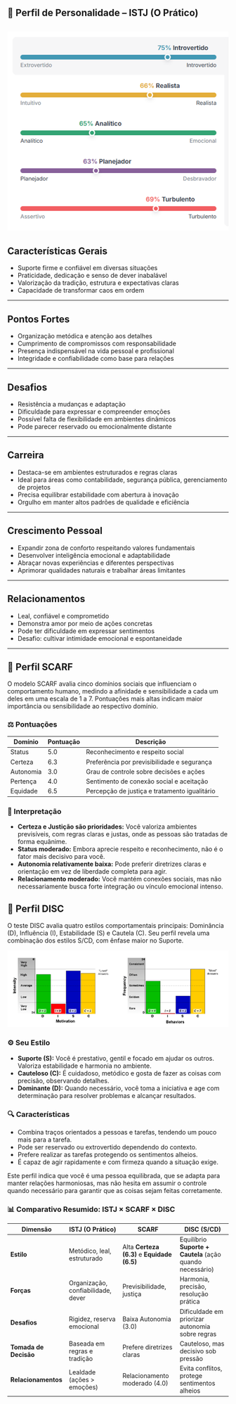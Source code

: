 ## 🧠 Perfil de Personalidade – ISTJ (O Prático)
![alt text](image.png)
---

## Características Gerais

- Suporte firme e confiável em diversas situações  
- Praticidade, dedicação e senso de dever inabalável  
- Valorização da tradição, estrutura e expectativas claras  
- Capacidade de transformar caos em ordem  

---

## Pontos Fortes

- Organização metódica e atenção aos detalhes  
- Cumprimento de compromissos com responsabilidade  
- Presença indispensável na vida pessoal e profissional  
- Integridade e confiabilidade como base para relações  

---

## Desafios

- Resistência a mudanças e adaptação  
- Dificuldade para expressar e compreender emoções  
- Possível falta de flexibilidade em ambientes dinâmicos  
- Pode parecer reservado ou emocionalmente distante  

---

## Carreira

- Destaca-se em ambientes estruturados e regras claras  
- Ideal para áreas como contabilidade, segurança pública, gerenciamento de projetos  
- Precisa equilibrar estabilidade com abertura à inovação  
- Orgulho em manter altos padrões de qualidade e eficiência  

---

## Crescimento Pessoal

- Expandir zona de conforto respeitando valores fundamentais  
- Desenvolver inteligência emocional e adaptabilidade  
- Abraçar novas experiências e diferentes perspectivas  
- Aprimorar qualidades naturais e trabalhar áreas limitantes  

---

## Relacionamentos

- Leal, confiável e comprometido  
- Demonstra amor por meio de ações concretas  
- Pode ter dificuldade em expressar sentimentos  
- Desafio: cultivar intimidade emocional e espontaneidade  

---

## 🧩 Perfil SCARF

O modelo SCARF avalia cinco domínios sociais que influenciam o comportamento humano, medindo a afinidade e sensibilidade a cada um deles em uma escala de 1 a 7. Pontuações mais altas indicam maior importância ou sensibilidade ao respectivo domínio.

### ⚖️ Pontuações

| Domínio     | Pontuação | Descrição                          |
|-------------|-----------|----------------------------------|
| Status      | 5.0       | Reconhecimento e respeito social |
| Certeza     | 6.3       | Preferência por previsibilidade e segurança |
| Autonomia   | 3.0       | Grau de controle sobre decisões e ações |
| Pertença    | 4.0       | Sentimento de conexão social e aceitação |
| Equidade    | 6.5       | Percepção de justiça e tratamento igualitário |

### 🔎 Interpretação

- **Certeza e Justição são prioridades:** Você valoriza ambientes previsíveis, com regras claras e justas, onde as pessoas são tratadas de forma equânime.
- **Status moderado:** Embora aprecie respeito e reconhecimento, não é o fator mais decisivo para você.
- **Autonomia relativamente baixa:** Pode preferir diretrizes claras e orientação em vez de liberdade completa para agir.
- **Relacionamento moderado:** Você mantém conexões sociais, mas não necessariamente busca forte integração ou vínculo emocional intenso.

## 🧩 Perfil DISC

O teste DISC avalia quatro estilos comportamentais principais: Dominância (D), Influência (I), Estabilidade (S) e Cautela (C). Seu perfil revela uma combinação dos estilos S/CD, com ênfase maior no Suporte.

![alt text](image-1.png)

### ⚙️ Seu Estilo

- **Suporte (S):** Você é prestativo, gentil e focado em ajudar os outros. Valoriza estabilidade e harmonia no ambiente.
- **Cauteloso (C):** É cuidadoso, metódico e gosta de fazer as coisas com precisão, observando detalhes.
- **Dominante (D):** Quando necessário, você toma a iniciativa e age com determinação para resolver problemas e alcançar resultados.

### 🔍 Características

- Combina traços orientados a pessoas e tarefas, tendendo um pouco mais para a tarefa.
- Pode ser reservado ou extrovertido dependendo do contexto.
- Prefere realizar as tarefas protegendo os sentimentos alheios.
- É capaz de agir rapidamente e com firmeza quando a situação exige.

Este perfil indica que você é uma pessoa equilibrada, que se adapta para manter relações harmoniosas, mas não hesita em assumir o controle quando necessário para garantir que as coisas sejam feitas corretamente.

### 📊 Comparativo Resumido: ISTJ × SCARF × DISC  

| **Dimensão**       | **ISTJ (O Prático)**          | **SCARF**       | **DISC (S/CD)**              |  
|--------------------|-------------------------------|-------------------------------|-------------------------------|  
| **Estilo**         | Metódico, leal, estruturado   | Alta **Certeza (6.3)** e **Equidade (6.5)** | Equilíbrio **Suporte + Cautela** (ação quando necessário) |  
| **Forças**         | Organização, confiabilidade, dever | Previsibilidade, justiça      | Harmonia, precisão, resolução prática |  
| **Desafios**       | Rigidez, reserva emocional    | Baixa Autonomia (3.0)     | Dificuldade em priorizar autonomia sobre regras |  
| **Tomada de Decisão** | Baseada em regras e tradição | Prefere diretrizes claras     | Cauteloso, mas decisivo sob pressão |  
| **Relacionamentos** | Lealdade (ações > emoções)    | Relacionamento moderado (4.0)   | Evita conflitos, protege sentimentos alheios |  
